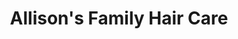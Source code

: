 ---
title: "Allison's Family Hair Care"
url: /westernport/allisons-family-hair-care/
shop: Friseur
---